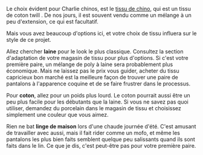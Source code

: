 Le choix évident pour Charlie chinos, est le [tissu de chino](https://en.wikipedia.org/wiki/Chino\_cloth), qui est un tissu de coton twill . De nos jours, il est souvent vendu comme un mélange à un peu d'extension, ce qui est facultatif.

Mais vous avez beaucoup d'options ici, et votre choix de tissu influera sur le style de ce projet.

Allez chercher **laine** pour le look le plus classique. Consultez la section d'adaptation de votre magasin de tissu pour plus d'options. Si c'est votre première paire, un mélange de poly à laine sera probablement plus économique. Mais ne laissez pas le prix vous guider, acheter du tissu capricieux bon marché est la meilleure façon de trouver une paire de pantalons à l'apparence coquine et de se faire frustrer dans le processus.

Pour **coton**, allez pour un poids plus lourd. Le coton pourrait aussi être un peu plus facile pour les débutants que la laine. Si vous ne savez pas quoi utiliser, demandez du porcelain dans le magasin de tissu et choisissez simplement une couleur que vous aimez.

Rien ne bat **linge de maison** lors d'une chaude journée d'été. C'est amusant de travailler avec aussi, mais il fait rider comme un mofo, et même les pantalons les plus bien faits semblent quelque peu salissants quand ils sont faits dans le lin. Ce que je dis, c'est peut-être pas pour votre première paire.
